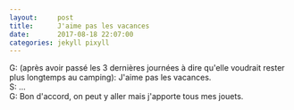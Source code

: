 ```yaml
---
layout:     post
title:      J'aime pas les vacances
date:       2017-08-18 22:07:00
categories: jekyll pixyll
---
```

G: (après avoir passé les 3 dernières journées à dire qu'elle voudrait rester plus longtemps au camping): J'aime pas les vacances.  
S: ...  
G: Bon d'accord, on peut y aller mais j'apporte tous mes jouets.  

